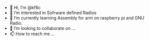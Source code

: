 - 👋 Hi, I’m @kf6c
- 👀 I’m interested in Sofrware defined Radios
- 🌱 I’m currently learning Assembly for arm on raspberry pi and GNU Radio.
- 💞️ I’m looking to collaborate on ...
- 📫 How to reach me ...

<!---
kf6c/kf6c is a ✨ special ✨ repository because its `README.md` (this file) appears on your GitHub profile.
You can click the Preview link to take a look at your changes.
--->
